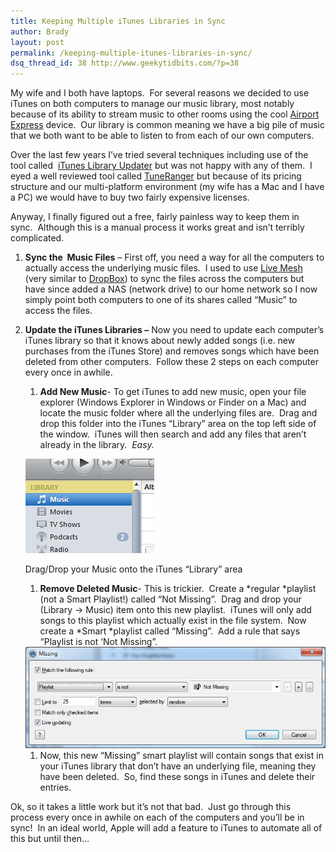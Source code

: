 ```yaml
---
title: Keeping Multiple iTunes Libraries in Sync
author: Brady
layout: post
permalink: /keeping-multiple-itunes-libraries-in-sync/
dsq_thread_id: 38 http://www.geekytidbits.com/?p=38
---
```

My wife and I both have laptops.  For several reasons we decided to use iTunes on both computers to manage our music library, most notably because of its ability to stream music to other rooms using the cool <a href="http://www.apple.com/airportexpress/" target="_blank">Airport Express</a> device.  Our library is common meaning we have a big pile of music that we both want to be able to listen to from each of our own computers.

Over the last few years I&#8217;ve tried several techniques including use of the tool called  <a href="http://itlu.ownz.ch/wordpress/" target="_blank">iTunes Library Updater</a> but was not happy with any of them.  I eyed a well reviewed tool called <a href="http://www.acertant.com/web/tuneranger/" target="_blank">TuneRanger</a> but because of its pricing structure and our multi-platform environment (my wife has a Mac and I have a PC) we would have to buy two fairly expensive licenses.

Anyway, I finally figured out a free, fairly painless way to keep them in sync.  Although this is a manual process it works great and isn&#8217;t terribly complicated.

  1. **Sync the  Music Files** &#8211; First off, you need a way for all the computers to actually access the underlying music files.  I used to use <a href="https://www.mesh.com" target="_blank">Live Mesh</a> (very similar to <a href="https://www.dropbox.com/" target="_blank">DropBox</a>) to sync the files across the computers but have since added a NAS (network drive) to our home network so I now simply point both computers to one of its shares called &#8220;Music&#8221; to access the files.
  2. **Update the iTunes Libraries &#8211;** Now you need to update each computer&#8217;s iTunes library so that it knows about newly added songs (i.e. new purchases from the iTunes Store) and removes songs which have been deleted from other computers.  Follow these 2 steps on each computer every once in awhile.
      1. **Add New Music**- To get iTunes to add new music, open your file explorer (Windows Explorer in Windows or Finder on a Mac) and locate the music folder where all the underlying files are.  Drag and drop this folder into the iTunes &#8220;Library&#8221; area on the top left side of the window.  iTunes will then search and add any files that aren&#8217;t already in the library.  *Easy.*

      <a href="/media/itunes_library.png"><img class="size-full wp-image-50  " title="iTunes Library" src="/media/itunes_library.png" alt="" width="206" height="151" /></a>

      <p class="wp-caption-text">
        Drag/Drop your Music onto the iTunes &#8220;Library&#8221; area
      </p>

      1. **Remove Deleted Music**- This is trickier.  Create a *regular *playlist (not a Smart Playlist!) called &#8220;Not Missing&#8221;.  Drag and drop your (Library -> Music) item onto this new playlist.  iTunes will only add songs to this playlist which actually exist in the file system.  Now create a *Smart *playlist called &#8220;Missing&#8221;.  Add a rule that says &#8220;Playlist is not &#8216;Not Missing&#8221;.

      <img class=" alignnone" title="itunes_playlist_missing" src="/media/itunes_playlist.png" alt="iTunes Smart Playlist" />

      1. Now, this new &#8220;Missing&#8221; smart playlist will contain songs that exist in your iTunes library that don&#8217;t have an underlying file, meaning they have been deleted.  So, find these songs in iTunes and delete their entries.

Ok, so it takes a little work but it&#8217;s not that bad.  Just go through this process every once in awhile on each of the computers and you&#8217;ll be in sync!  In an ideal world, Apple will add a feature to iTunes to automate all of this but until then&#8230;
